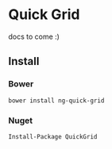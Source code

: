 # Quick Grid

docs to come :)

## Install

### Bower

```
bower install ng-quick-grid
```

### Nuget

```
Install-Package QuickGrid
```
